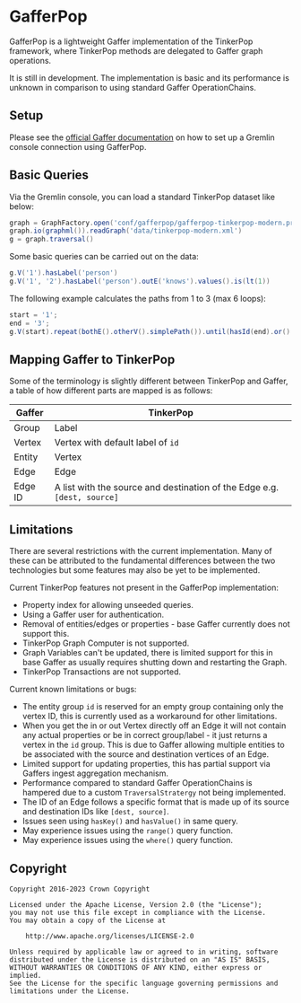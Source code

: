 # GafferPop

GafferPop is a lightweight Gaffer implementation of the TinkerPop framework, where
TinkerPop methods are delegated to Gaffer graph operations.

It is still in development. The implementation is basic and its performance is
unknown in comparison to using standard Gaffer OperationChains.

## Setup

Please see the [official Gaffer documentation](https://gchq.github.io/gaffer-doc/latest/)
on how to set up a Gremlin console connection using GafferPop.

## Basic Queries

Via the Gremlin console, you can load a standard TinkerPop dataset like below:

```groovy
graph = GraphFactory.open('conf/gafferpop/gafferpop-tinkerpop-modern.properties')
graph.io(graphml()).readGraph('data/tinkerpop-modern.xml')
g = graph.traversal()
```

Some basic queries can be carried out on the data:

```groovy
g.V('1').hasLabel('person')
g.V('1', '2').hasLabel('person').outE('knows').values().is(lt(1))
```

The following example calculates the paths from 1 to 3 (max 6 loops):

```groovy
start = '1';
end = '3';
g.V(start).repeat(bothE().otherV().simplePath()).until(hasId(end).or().loops().is(6)).path()
```

## Mapping Gaffer to TinkerPop

Some of the terminology is slightly different between TinkerPop and Gaffer,
a table of how different parts are mapped is as follows:

| Gaffer | TinkerPop |
| --- | --- |
| Group | Label |
| Vertex | Vertex with default label of `id` |
| Entity | Vertex |
| Edge | Edge |
| Edge ID | A list with the source and destination of the Edge e.g. `[dest, source]` |

## Limitations

There are several restrictions with the current implementation. Many of these
can be attributed to the fundamental differences between the two technologies
but some features may also be yet to be implemented.

Current TinkerPop features not present in the GafferPop implementation:

- Property index for allowing unseeded queries.
- Using a Gaffer user for authentication.
- Removal of entities/edges or properties - base Gaffer currently does not
  support this.
- TinkerPop Graph Computer is not supported.
- Graph Variables can't be updated, there is limited support for this in base
  Gaffer as usually requires shutting down and restarting the Graph.
- TinkerPop Transactions are not supported.

Current known limitations or bugs:

- The entity group `id` is reserved for an empty group containing only the
  vertex ID, this is currently used as a workaround for other limitations.
- When you get the in or out Vertex directly off an Edge it will not contain any
  actual properties or be in correct group/label - it just returns a vertex in
  the `id` group. This is due to Gaffer allowing multiple entities to be
  associated with the source and destination vertices of an Edge.
- Limited support for updating properties, this has partial support via Gaffers
  ingest aggregation mechanism.
- Performance compared to standard Gaffer OperationChains is hampered due to
  a custom `TraversalStratergy` not being implemented.
- The ID of an Edge follows a specific format that is made up of its source and
  destination IDs like `[dest, source]`.
- Issues seen using `hasKey()` and `hasValue()` in same query.
- May experience issues using the `range()` query function.
- May experience issues using the `where()` query function.

## Copyright

```text
Copyright 2016-2023 Crown Copyright

Licensed under the Apache License, Version 2.0 (the "License");
you may not use this file except in compliance with the License.
You may obtain a copy of the License at

    http://www.apache.org/licenses/LICENSE-2.0

Unless required by applicable law or agreed to in writing, software
distributed under the License is distributed on an "AS IS" BASIS,
WITHOUT WARRANTIES OR CONDITIONS OF ANY KIND, either express or implied.
See the License for the specific language governing permissions and
limitations under the License.
```
